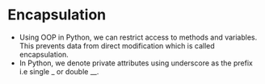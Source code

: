 # Encapsulation
* Using OOP in Python, we can restrict access to methods and variables. This prevents data from direct modification which is called encapsulation. 
* In Python, we denote private attributes using underscore as the prefix i.e single _ or double __.